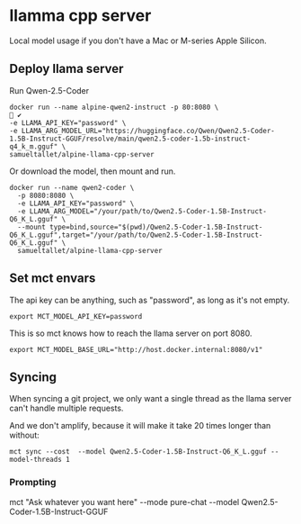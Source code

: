 # llamma cpp server

Local model usage if you don't have a Mac or M-series Apple Silicon.

## Deploy llama server

Run Qwen-2.5-Coder

```
docker run --name alpine-qwen2-instruct -p 80:8080 \                                                ✔
-e LLAMA_API_KEY="password" \
-e LLAMA_ARG_MODEL_URL="https://huggingface.co/Qwen/Qwen2.5-Coder-1.5B-Instruct-GGUF/resolve/main/qwen2.5-coder-1.5b-instruct-q4_k_m.gguf" \
samueltallet/alpine-llama-cpp-server
```

Or download the model, then mount and run.

```
docker run --name qwen2-coder \
  -p 8080:8080 \
  -e LLAMA_API_KEY="password" \
  -e LLAMA_ARG_MODEL="/your/path/to/Qwen2.5-Coder-1.5B-Instruct-Q6_K_L.gguf" \
  --mount type=bind,source="$(pwd)/Qwen2.5-Coder-1.5B-Instruct-Q6_K_L.gguf",target="/your/path/to/Qwen2.5-Coder-1.5B-Instruct-Q6_K_L.gguf" \
  samueltallet/alpine-llama-cpp-server
```


## Set mct envars


The api key can be anything, such as "password", as long as it's not empty.

```
export MCT_MODEL_API_KEY=password
```

This is so mct knows how to reach the llama server on port 8080.

```
export MCT_MODEL_BASE_URL="http://host.docker.internal:8080/v1"
```

## Syncing

When syncing a git project, we only want a single thread as the llama server can't handle multiple requests.

And we don't amplify, because it will make it take 20 times longer than without:

```
mct sync --cost  --model Qwen2.5-Coder-1.5B-Instruct-Q6_K_L.gguf --model-threads 1
```

### Prompting

mct "Ask whatever you want here" --mode pure-chat --model Qwen2.5-Coder-1.5B-Instruct-GGUF
